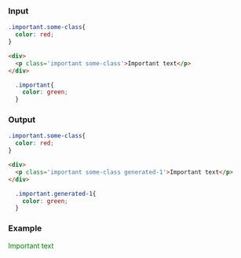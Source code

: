   ### Input

```css {data-filename=app/styles/app.css}
.important.some-class{
  color: red;
}
```

```html {data-filename=app/components/important-text.hbs}
<div>
  <p class='important some-class'>Important text</p>
</div>
```

```css {data-filename=app/components/important-text.css}
  .important{
    color: green;
  }
```

### Output

```css {data-filename=app/styles/app.css}
.important.some-class{
  color: red;
}
```

```html {data-filename=app/components/important-text.hbs}
<div>
  <p class='important some-class generated-1'>Important text</p>
</div>
```

```css {data-filename=app/components/important-text.css}
  .important.generated-1{
    color: green;
  }
```

### Example

<div>
  <p class='important some-class generated-1' data-important>Important text</p>
</div>

<style>
  .important.some-class{
    color: red;
  }
  .important.generated-1{
    color: green;
  }
</style>
